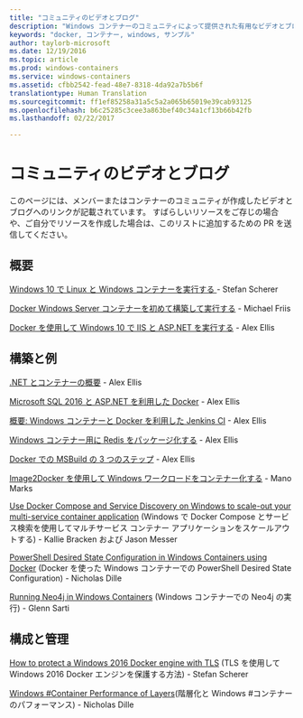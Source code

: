 ```yaml
---
title: "コミュニティのビデオとブログ"
description: "Windows コンテナーのコミュニティによって提供された有用なビデオとブログへのリンク"
keywords: "docker, コンテナー, windows, サンプル"
author: taylorb-microsoft
ms.date: 12/19/2016
ms.topic: article
ms.prod: windows-containers
ms.service: windows-containers
ms.assetid: cfbb2542-fead-48e7-8318-4da92a7b5b6f
translationtype: Human Translation
ms.sourcegitcommit: ff1ef85258a31a5c5a2a065b65019e39cab93125
ms.openlocfilehash: b6c25285c3cee3a863bef40c34a1cf13b66b42fb
ms.lasthandoff: 02/22/2017

---
```


# コミュニティのビデオとブログ
このページには、メンバーまたはコンテナーのコミュニティが作成したビデオとブログへのリンクが記載されています。  すばらしいリソースをご存じの場合や、ご自分でリソースを作成した場合は、このリストに追加するための PR を送信してください。

## 概要
[Windows 10 で Linux と Windows コンテナーを実行する ](https://stefanscherer.github.io/run-linux-and-windows-containers-on-windows-10/) - Stefan Scherer

[Docker Windows Server コンテナーを初めて構築して実行する](https://blog.docker.com/2016/09/build-your-first-docker-windows-server-container/) - Michael Friis

[Docker を使用して Windows 10 で IIS と ASP.NET を実行する](http://blog.alexellis.io/run-iis-asp-net-on-windows-10-with-docker/) - Alex Ellis


## 構築と例
[.NET とコンテナーの概要](http://blog.alexellis.io/docker-dotnet-containers/) - Alex Ellis

[Microsoft SQL 2016 と ASP.NET を利用した Docker](http://blog.alexellis.io/docker-does-sql2016-aspnet/) - Alex Ellis

[概要: Windows コンテナーと Docker を利用した Jenkins CI](http://blog.alexellis.io/continuous-integration-docker-windows-containers/) - Alex Ellis

[Windows コンテナー用に Redis をパッケージ化する](http://blog.alexellis.io/packaging-windows-containers/) - Alex Ellis

[Docker での MSBuild の 3 つのステップ](http://blog.alexellis.io/3-steps-to-msbuild-with-docker/) - Alex Ellis

[Image2Docker を使用して Windows ワークロードをコンテナー化する](https://blog.docker.com/2016/10/containerize-windows-workloads-image2docker/) - Mano Marks

[Use Docker Compose and Service Discovery on Windows to scale-out your multi-service container application](https://blogs.technet.microsoft.com/virtualization/2016/10/18/use-docker-compose-and-service-discovery-on-windows-to-scale-out-your-multi-service-container-application/) (Windows で Docker Compose とサービス検索を使用してマルチサービス コンテナー アプリケーションをスケールアウトする) - Kallie Bracken および Jason Messer

[PowerShell Desired State Configuration in Windows Containers using Docker](http://dille.name/blog/2016/06/17/powershell-desired-state-configuration-psdsc-in-windows-containers-using-docker/) (Docker を使った Windows コンテナーでの PowerShell Desired State Configuration) - Nicholas Dille

[Running Neo4j in Windows Containers](http://glennsarti.github.io/blog/neo4j-nano-containers) (Windows コンテナーでの Neo4j の実行) - Glenn Sarti

## 構成と管理
[How to protect a Windows 2016 Docker engine with TLS](https://stefanscherer.github.io/protecting-a-windows-2016-docker-engine-with-tls/) (TLS を使用して Windows 2016 Docker エンジンを保護する方法) - Stefan Scherer

[Windows #Container Performance of Layers](http://dille.name/blog/2017/01/13/windows-container-performance-of-layers/)(階層化と Windows #コンテナーのパフォーマンス) - Nicholas Dille

